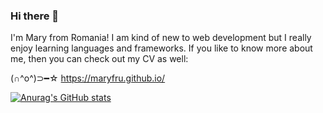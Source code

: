 ### Hi there 👋

I'm Mary from Romania! I am kind of new to web development but I really enjoy learning languages and frameworks. If you like to know more about me, then you can check out my CV as well:

(∩^o^)⊃━☆   https://maryfru.github.io/  

[![Anurag's GitHub stats](https://github-readme-stats.vercel.app/api?username=maryfru)](https://github.com/anuraghazra/github-readme-stats)
